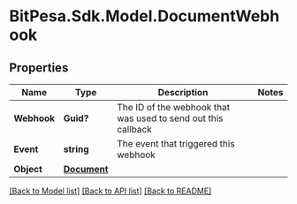 
# BitPesa.Sdk.Model.DocumentWebhook

## Properties

Name | Type | Description | Notes
------------ | ------------- | ------------- | -------------
**Webhook** | **Guid?** | The ID of the webhook that was used to send out this callback | 
**Event** | **string** | The event that triggered this webhook | 
**Object** | [**Document**](Document.md) |  | 

[[Back to Model list]](../README.md#documentation-for-models)
[[Back to API list]](../README.md#documentation-for-api-endpoints)
[[Back to README]](../README.md)

